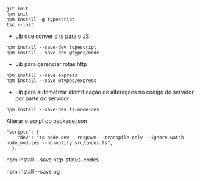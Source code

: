 ``` 
git init
npm init
npm install -g typescript
tsc --init
```
* Lib que conver o ts para o JS
```
npm install --save-dev typescript
npm install --save-dev @types/node
```
* Lib para gerenciar rotas http
```  
npm install --save express
npm install --save @types/express
```
* Lib para automatizar identificação de alterações no código do servidor por parte do servidor
``` 
npm install --save-dev ts-node-dev
```
Alterar o script do package.json
```
"scripts": {
    "dev": "ts-node-dev --respawn --transpile-only --ignore-watch node_modules --no-notify src/index.ts",
  },
```

npm install --save http-status-codes


npm install --save pg